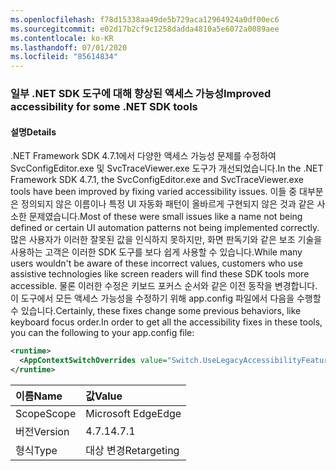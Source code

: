 ```yaml
---
ms.openlocfilehash: f78d15338aa49de5b729aca12964924a0df00ec6
ms.sourcegitcommit: e02d17b2cf9c1258dadda4810a5e6072a0089aee
ms.contentlocale: ko-KR
ms.lasthandoff: 07/01/2020
ms.locfileid: "85614834"
---
```

### <a name="improved-accessibility-for-some-net-sdk-tools"></a><span data-ttu-id="d3495-101">일부 .NET SDK 도구에 대해 향상된 액세스 가능성</span><span class="sxs-lookup"><span data-stu-id="d3495-101">Improved accessibility for some .NET SDK tools</span></span>

#### <a name="details"></a><span data-ttu-id="d3495-102">설명</span><span class="sxs-lookup"><span data-stu-id="d3495-102">Details</span></span>

<span data-ttu-id="d3495-103">.NET Framework SDK 4.7.1에서 다양한 액세스 가능성 문제를 수정하여 SvcConfigEditor.exe 및 SvcTraceViewer.exe 도구가 개선되었습니다.</span><span class="sxs-lookup"><span data-stu-id="d3495-103">In the .NET Framework SDK 4.7.1, the SvcConfigEditor.exe and SvcTraceViewer.exe tools have been improved by fixing varied accessibility issues.</span></span> <span data-ttu-id="d3495-104">이들 중 대부분은 정의되지 않은 이름이나 특정 UI 자동화 패턴이 올바르게 구현되지 않은 것과 같은 사소한 문제였습니다.</span><span class="sxs-lookup"><span data-stu-id="d3495-104">Most of these were small issues like a name not being defined or certain UI automation patterns not being implemented correctly.</span></span> <span data-ttu-id="d3495-105">많은 사용자가 이러한 잘못된 값을 인식하지 못하지만, 화면 판독기와 같은 보조 기술을 사용하는 고객은 이러한 SDK 도구를 보다 쉽게 사용할 수 있습니다.</span><span class="sxs-lookup"><span data-stu-id="d3495-105">While many users wouldn't be aware of these incorrect values, customers who use assistive technologies like screen readers will find these SDK tools more accessible.</span></span> <span data-ttu-id="d3495-106">물론 이러한 수정은 키보드 포커스 순서와 같은 이전 동작을 변경합니다. 이 도구에서 모든 액세스 가능성을 수정하기 위해 app.config 파일에서 다음을 수행할 수 있습니다.</span><span class="sxs-lookup"><span data-stu-id="d3495-106">Certainly, these fixes change some previous behaviors, like keyboard focus order.In order to get all the accessibility fixes in these tools, you can the following to your app.config file:</span></span>

```xml
<runtime>
  <AppContextSwitchOverrides value="Switch.UseLegacyAccessibilityFeatures=false"/>
</runtime>
```

| <span data-ttu-id="d3495-107">이름</span><span class="sxs-lookup"><span data-stu-id="d3495-107">Name</span></span>    | <span data-ttu-id="d3495-108">값</span><span class="sxs-lookup"><span data-stu-id="d3495-108">Value</span></span>       |
|:--------|:------------|
| <span data-ttu-id="d3495-109">Scope</span><span class="sxs-lookup"><span data-stu-id="d3495-109">Scope</span></span>   | <span data-ttu-id="d3495-110">Microsoft Edge</span><span class="sxs-lookup"><span data-stu-id="d3495-110">Edge</span></span>        |
| <span data-ttu-id="d3495-111">버전</span><span class="sxs-lookup"><span data-stu-id="d3495-111">Version</span></span> | <span data-ttu-id="d3495-112">4.7.1</span><span class="sxs-lookup"><span data-stu-id="d3495-112">4.7.1</span></span>       |
| <span data-ttu-id="d3495-113">형식</span><span class="sxs-lookup"><span data-stu-id="d3495-113">Type</span></span>    | <span data-ttu-id="d3495-114">대상 변경</span><span class="sxs-lookup"><span data-stu-id="d3495-114">Retargeting</span></span> |
